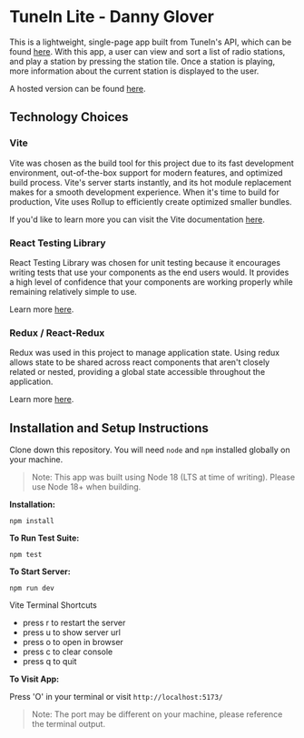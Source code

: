 # TuneIn Lite - Danny Glover

This is a lightweight, single-page app built from TuneIn's API, which can be
found
[here](https://s3-us-west-1.amazonaws.com/cdn-web.tunein.com/stations.json).
With this app, a user can view and sort a list of radio stations, and play a
station by pressing the station tile. Once a station is playing, more
information about the current station is displayed to the user.

A hosted version can be found [here](https://ti-lite.vercel.app/).

## Technology Choices

### Vite

Vite was chosen as the build tool for this project due to its fast development
environment, out-of-the-box support for modern features, and optimized build
process. Vite's server starts instantly, and its hot module replacement makes
for a smooth development experience. When it's time to build for production,
Vite uses Rollup to efficiently create optimized smaller bundles.

If you'd like to learn more you can visit the Vite documentation
[here](https://vitejs.dev/guide/why.html).

### React Testing Library

React Testing Library was chosen for unit testing because it encourages writing
tests that use your components as the end users would. It provides a high level
of confidence that your components are working properly while remaining
relatively simple to use.

Learn more
[here](https://testing-library.com/docs/react-testing-library/intro/).

### Redux / React-Redux

Redux was used in this project to manage application state. Using redux allows
state to be shared across react components that aren't closely related or
nested, providing a global state accessible throughout the application.

Learn more [here](https://react-redux.js.org/).

## Installation and Setup Instructions

Clone down this repository. You will need `node` and `npm` installed globally on
your machine.

> Note: This app was built using Node 18 (LTS at time of writing). Please use
> Node 18+ when building.

**Installation:**

`npm install `

**To Run Test Suite:**

`npm test `

**To Start Server:**

`npm run dev `

Vite Terminal Shortcuts

- press r to restart the server
- press u to show server url
- press o to open in browser
- press c to clear console
- press q to quit

**To Visit App:**

Press 'O' in your terminal or visit `http://localhost:5173/`

> Note: The port may be different on your machine, please reference the terminal
> output.

